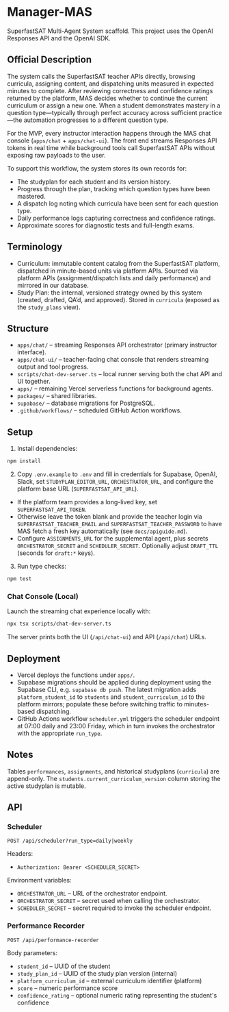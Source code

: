 # Manager-MAS

SuperfastSAT Multi-Agent System scaffold. This project uses the OpenAI Responses API and the OpenAI SDK.

## Official Description

The system calls the SuperfastSAT teacher APIs directly, browsing curricula, assigning content, and dispatching units measured in expected minutes to complete. After reviewing correctness and confidence ratings returned by the platform, MAS decides whether to continue the current curriculum or assign a new one. When a student demonstrates mastery in a question type—typically through perfect accuracy across sufficient practice—the automation progresses to a different question type.

For the MVP, every instructor interaction happens through the MAS chat console (`apps/chat` + `apps/chat-ui`). The front end streams Responses API tokens in real time while background tools call SuperfastSAT APIs without exposing raw payloads to the user.

To support this workflow, the system stores its own records for:

- The studyplan for each student and its version history.
- Progress through the plan, tracking which question types have been mastered.
- A dispatch log noting which curricula have been sent for each question type.
- Daily performance logs capturing correctness and confidence ratings.
- Approximate scores for diagnostic tests and full-length exams.

## Terminology

- Curriculum: immutable content catalog from the SuperfastSAT platform, dispatched in minute-based units via platform APIs. Sourced via platform APIs (assignment/dispatch lists and daily performance) and mirrored in our database.
- Study Plan: the internal, versioned strategy owned by this system (created, drafted, QA’d, and approved). Stored in `curricula` (exposed as the `study_plans` view).

## Structure

- `apps/chat/` – streaming Responses API orchestrator (primary instructor interface).
- `apps/chat-ui/` – teacher-facing chat console that renders streaming output and tool progress.
- `scripts/chat-dev-server.ts` – local runner serving both the chat API and UI together.
- `apps/` – remaining Vercel serverless functions for background agents.
- `packages/` – shared libraries.
- `supabase/` – database migrations for PostgreSQL.
- `.github/workflows/` – scheduled GitHub Action workflows.

## Setup

1. Install dependencies:

```bash
npm install
```

2. Copy `.env.example` to `.env` and fill in credentials for Supabase, OpenAI, Slack, set `STUDYPLAN_EDITOR_URL`, `ORCHESTRATOR_URL`, and configure the platform base URL (`SUPERFASTSAT_API_URL`).
 - If the platform team provides a long-lived key, set `SUPERFASTSAT_API_TOKEN`.
  - Otherwise leave the token blank and provide the teacher login via `SUPERFASTSAT_TEACHER_EMAIL` and `SUPERFASTSAT_TEACHER_PASSWORD` to have MAS fetch a fresh key automatically (see `docs/apiguide.md`).
  - Configure `ASSIGNMENTS_URL` for the supplemental agent, plus secrets `ORCHESTRATOR_SECRET` and `SCHEDULER_SECRET`. Optionally adjust `DRAFT_TTL` (seconds for `draft:*` keys).

3. Run type checks:

```bash
npm test
```

### Chat Console (Local)

Launch the streaming chat experience locally with:

```bash
npx tsx scripts/chat-dev-server.ts
```

The server prints both the UI (`/api/chat-ui`) and API (`/api/chat`) URLs.

## Deployment

- Vercel deploys the functions under `apps/`.
- Supabase migrations should be applied during deployment using the Supabase CLI, e.g. `supabase db push`. The latest migration adds `platform_student_id` to `students` and `student_curriculum_id` to the platform mirrors; populate these before switching traffic to minutes-based dispatching.
- GitHub Actions workflow `scheduler.yml` triggers the scheduler endpoint at 07:00 daily and 23:00 Friday, which in turn invokes the orchestrator with the appropriate `run_type`.

## Notes

Tables `performances`, `assignments`, and historical studyplans (`curricula`) are append-only. The `students.current_curriculum_version` column storing the active studyplan is mutable.

## API

### Scheduler

`POST /api/scheduler?run_type=daily|weekly`

Headers:

- `Authorization: Bearer <SCHEDULER_SECRET>`

Environment variables:

- `ORCHESTRATOR_URL` – URL of the orchestrator endpoint.
- `ORCHESTRATOR_SECRET` – secret used when calling the orchestrator.
- `SCHEDULER_SECRET` – secret required to invoke the scheduler endpoint.

### Performance Recorder

`POST /api/performance-recorder`

Body parameters:

- `student_id` – UUID of the student
- `study_plan_id` – UUID of the study plan version (internal)
- `platform_curriculum_id` – external curriculum identifier (platform)
- `score` – numeric performance score
- `confidence_rating` – optional numeric rating representing the student's confidence
